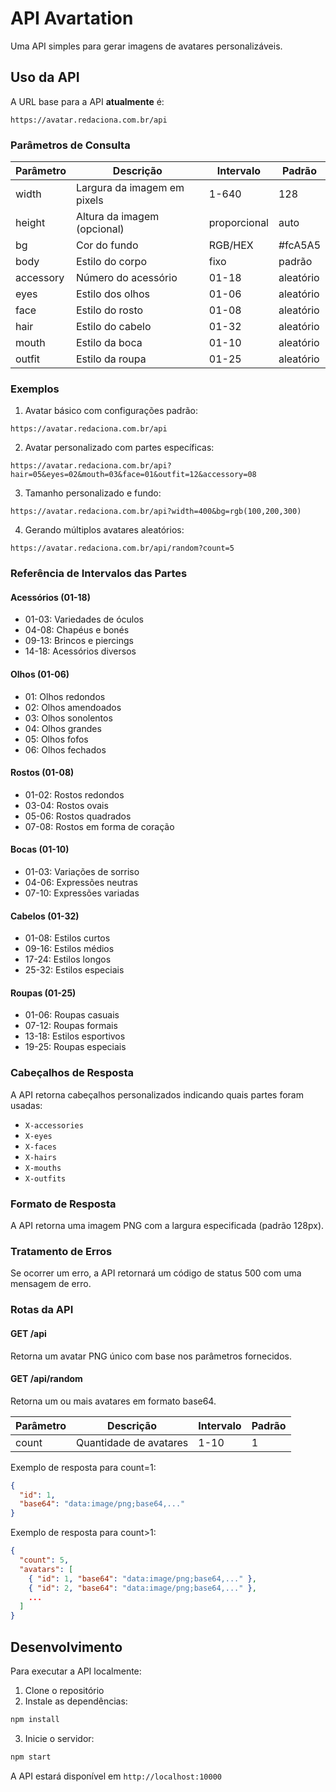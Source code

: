 # API Avartation

Uma API simples para gerar imagens de avatares personalizáveis.

## Uso da API

A URL base para a API **atualmente** é:
```
https://avatar.redaciona.com.br/api
```

### Parâmetros de Consulta

| Parâmetro  | Descrição                      | Intervalo      | Padrão     |
|------------|--------------------------------|----------------|------------|
| width      | Largura da imagem em pixels    | 1-640         | 128       |
| height     | Altura da imagem (opcional)    | proporcional  | auto      |
| bg         | Cor do fundo                   | RGB/HEX       | #fcA5A5   |
| body       | Estilo do corpo               | fixo          | padrão    |
| accessory  | Número do acessório           | 01-18         | aleatório |
| eyes       | Estilo dos olhos              | 01-06         | aleatório |
| face       | Estilo do rosto               | 01-08         | aleatório |
| hair       | Estilo do cabelo              | 01-32         | aleatório |
| mouth      | Estilo da boca                | 01-10         | aleatório |
| outfit     | Estilo da roupa               | 01-25         | aleatório |

### Exemplos

1. Avatar básico com configurações padrão:
```
https://avatar.redaciona.com.br/api
```

2. Avatar personalizado com partes específicas:
```
https://avatar.redaciona.com.br/api?hair=05&eyes=02&mouth=03&face=01&outfit=12&accessory=08
```

3. Tamanho personalizado e fundo:
```
https://avatar.redaciona.com.br/api?width=400&bg=rgb(100,200,300)
```

4. Gerando múltiplos avatares aleatórios:
```
https://avatar.redaciona.com.br/api/random?count=5
```

### Referência de Intervalos das Partes

#### Acessórios (01-18)
- 01-03: Variedades de óculos
- 04-08: Chapéus e bonés
- 09-13: Brincos e piercings
- 14-18: Acessórios diversos

#### Olhos (01-06)
- 01: Olhos redondos
- 02: Olhos amendoados
- 03: Olhos sonolentos
- 04: Olhos grandes
- 05: Olhos fofos
- 06: Olhos fechados

#### Rostos (01-08)
- 01-02: Rostos redondos
- 03-04: Rostos ovais
- 05-06: Rostos quadrados
- 07-08: Rostos em forma de coração

#### Bocas (01-10)
- 01-03: Variações de sorriso
- 04-06: Expressões neutras
- 07-10: Expressões variadas

#### Cabelos (01-32)
- 01-08: Estilos curtos
- 09-16: Estilos médios
- 17-24: Estilos longos
- 25-32: Estilos especiais

#### Roupas (01-25)
- 01-06: Roupas casuais
- 07-12: Roupas formais
- 13-18: Estilos esportivos
- 19-25: Roupas especiais

### Cabeçalhos de Resposta

A API retorna cabeçalhos personalizados indicando quais partes foram usadas:
- `X-accessories`
- `X-eyes`
- `X-faces`
- `X-hairs`
- `X-mouths`
- `X-outfits`

### Formato de Resposta

A API retorna uma imagem PNG com a largura especificada (padrão 128px).

### Tratamento de Erros

Se ocorrer um erro, a API retornará um código de status 500 com uma mensagem de erro.

### Rotas da API

#### GET /api
Retorna um avatar PNG único com base nos parâmetros fornecidos.

#### GET /api/random
Retorna um ou mais avatares em formato base64.

| Parâmetro | Descrição                    | Intervalo | Padrão |
|-----------|------------------------------|-----------|---------|
| count     | Quantidade de avatares       | 1-10      | 1      |

Exemplo de resposta para count=1:
```json
{
  "id": 1,
  "base64": "data:image/png;base64,..."
}
```

Exemplo de resposta para count>1:
```json
{
  "count": 5,
  "avatars": [
    { "id": 1, "base64": "data:image/png;base64,..." },
    { "id": 2, "base64": "data:image/png;base64,..." },
    ...
  ]
}
```

## Desenvolvimento

Para executar a API localmente:

1. Clone o repositório
2. Instale as dependências:
```bash
npm install
```
3. Inicie o servidor:
```bash
npm start
```

A API estará disponível em `http://localhost:10000`
